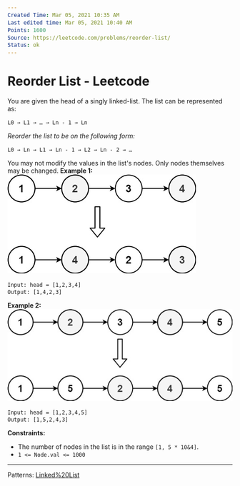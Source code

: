 ```yaml
---
Created Time: Mar 05, 2021 10:35 AM
Last edited time: Mar 05, 2021 10:40 AM
Points: 1600
Source: https://leetcode.com/problems/reorder-list/
Status: ok
---
```


# Reorder List - Leetcode

You are given the head of a singly linked-list. The list can be represented as:
```
L0 → L1 → … → Ln - 1 → Ln
```
*Reorder the list to be on the following form:*
```
L0 → Ln → L1 → Ln - 1 → L2 → Ln - 2 → …
```
You may not modify the values in the list's nodes. Only nodes themselves may be changed.
**Example 1:**
![Reorder%20List%20-%20Leetcode%2095f2a0c356f143538869f2602a80e846/reorder1linked-list.jpg](Reorder%20List%20-%20Leetcode%2095f2a0c356f143538869f2602a80e846/reorder1linked-list.jpg)
```
Input: head = [1,2,3,4]
Output: [1,4,2,3]
```
**Example 2:**
![Reorder%20List%20-%20Leetcode%2095f2a0c356f143538869f2602a80e846/reorder2linked-list.jpg](Reorder%20List%20-%20Leetcode%2095f2a0c356f143538869f2602a80e846/reorder2linked-list.jpg)
```
Input: head = [1,2,3,4,5]
Output: [1,5,2,4,3]
```
**Constraints:**
- The number of nodes in the list is in the range `[1, 5 * 10&4]`.
- `1 <= Node.val <= 1000`
---
Patterns: [Linked%20List](Linked%20List.md)